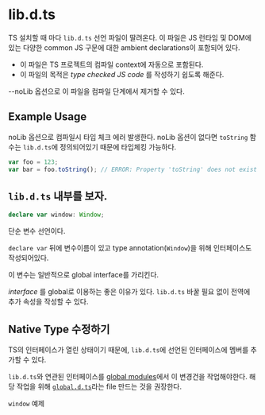 # lib.d.ts

TS 설치할 때 마다 `lib.d.ts` 선언 파일이 딸려온다. 이 파일은 JS 런타임 및 DOM에 있는 다양한 common JS 구문에 대한 ambient declarations이 포함되어 있다.

- 이 파일은 TS 프로젝트의 컴파일 context에 자동으로 포함된다.
- 이 파일의 목적은 _type checked JS code_ 를 작성하기 쉽도록 해준다.

--noLib 옵션으로 이 파일을 컴파일 단계에서 제거할 수 있다.

## Example Usage

noLib 옵션으로 컴파일시 타입 체크 에러 발생한다.
noLib 옵션이 없다면 `toString` 함수는 `lib.d.ts`에 정의되어있기 때문에 타입체킹 가능하다.

```ts
var foo = 123;
var bar = foo.toString(); // ERROR: Property 'toString' does not exist on type 'number'.
```

## `lib.d.ts` 내부를 보자.

```ts
declare var window: Window;
```

단순 변수 선언이다.

`declare var` 뒤에 변수이름이 있고 type annotation(`Window`)을 위해 인터페이스도 작성되어있다.

이 변수는 일반적으로 global interface를 가리킨다.

_interface_ 를 global로 이용하는 좋은 이유가 있다. `lib.d.ts` 바꿀 필요 없이 전역에 추가 속성을 작성할 수 있다.

## Native Type 수정하기

TS의 인터페이스가 열린 상태이기 때문에, `lib.d.ts`에 선언된 인터페이스에 멤버를 추가할 수 있다.

`lib.d.ts`와 연관된 인터페이스를 [global modules](https://basarat.gitbooks.io/typescript/docs/project/modules.html)에서 이 변경건을 작업해야한다. 해당 작업을 위해 [`global.d.ts`](https://basarat.gitbooks.io/typescript/docs/project/globals.html)라는 file 만드는 것을 권장한다.

`window` 예제
